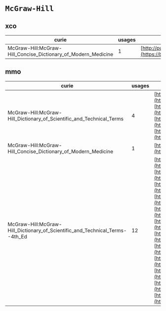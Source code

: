 # `McGraw-Hill`
## xco
| curie                                                         |   usages | nodes                                                                                                           |
|---------------------------------------------------------------|----------|-----------------------------------------------------------------------------------------------------------------|
| McGraw-Hill:McGraw-Hill_Concise_Dictionary_of_Modern_Medicine |        1 | [http://purl.obolibrary.org/obo/XCO:0000389](https://bioregistry.io/http://purl.obolibrary.org/obo/XCO:0000389) |
## mmo
| curie                                                                        |   usages | nodes                                                                                                                                                                                                                                                                                                                                                                                                                                                                                                                                                                                                                                                                                                                                                                                                                                                                                                                                                                                                                                                                                                                                                                                                                                                                                                                                                                                                      |
|------------------------------------------------------------------------------|----------|------------------------------------------------------------------------------------------------------------------------------------------------------------------------------------------------------------------------------------------------------------------------------------------------------------------------------------------------------------------------------------------------------------------------------------------------------------------------------------------------------------------------------------------------------------------------------------------------------------------------------------------------------------------------------------------------------------------------------------------------------------------------------------------------------------------------------------------------------------------------------------------------------------------------------------------------------------------------------------------------------------------------------------------------------------------------------------------------------------------------------------------------------------------------------------------------------------------------------------------------------------------------------------------------------------------------------------------------------------------------------------------------------------|
| McGraw-Hill:McGraw-Hill_Dictionary_of_Scientific_and_Technical_Terms         |        4 | [http://purl.obolibrary.org/obo/MMO:0000039](https://bioregistry.io/http://purl.obolibrary.org/obo/MMO:0000039), [http://purl.obolibrary.org/obo/MMO:0000229](https://bioregistry.io/http://purl.obolibrary.org/obo/MMO:0000229), [http://purl.obolibrary.org/obo/MMO:0000230](https://bioregistry.io/http://purl.obolibrary.org/obo/MMO:0000230), [http://purl.obolibrary.org/obo/MMO:0000231](https://bioregistry.io/http://purl.obolibrary.org/obo/MMO:0000231)                                                                                                                                                                                                                                                                                                                                                                                                                                                                                                                                                                                                                                                                                                                                                                                                                                                                                                                                         |
| McGraw-Hill:McGraw-Hill_Concise_Dictionary_of_Modern_Medicine                |        1 | [http://purl.obolibrary.org/obo/MMO:0000173](https://bioregistry.io/http://purl.obolibrary.org/obo/MMO:0000173)                                                                                                                                                                                                                                                                                                                                                                                                                                                                                                                                                                                                                                                                                                                                                                                                                                                                                                                                                                                                                                                                                                                                                                                                                                                                                            |
| McGraw-Hill:McGraw-Hill_Dictionary_of_Scientific_and_Technical_Terms--4th_Ed |       12 | [http://purl.obolibrary.org/obo/MMO:0000327](https://bioregistry.io/http://purl.obolibrary.org/obo/MMO:0000327), [http://purl.obolibrary.org/obo/MMO:0000328](https://bioregistry.io/http://purl.obolibrary.org/obo/MMO:0000328), [http://purl.obolibrary.org/obo/MMO:0000329](https://bioregistry.io/http://purl.obolibrary.org/obo/MMO:0000329), [http://purl.obolibrary.org/obo/MMO:0000330](https://bioregistry.io/http://purl.obolibrary.org/obo/MMO:0000330), [http://purl.obolibrary.org/obo/MMO:0000331](https://bioregistry.io/http://purl.obolibrary.org/obo/MMO:0000331), [http://purl.obolibrary.org/obo/MMO:0000333](https://bioregistry.io/http://purl.obolibrary.org/obo/MMO:0000333), [http://purl.obolibrary.org/obo/MMO:0000424](https://bioregistry.io/http://purl.obolibrary.org/obo/MMO:0000424), [http://purl.obolibrary.org/obo/MMO:0000425](https://bioregistry.io/http://purl.obolibrary.org/obo/MMO:0000425), [http://purl.obolibrary.org/obo/MMO:0000426](https://bioregistry.io/http://purl.obolibrary.org/obo/MMO:0000426), [http://purl.obolibrary.org/obo/MMO:0000436](https://bioregistry.io/http://purl.obolibrary.org/obo/MMO:0000436), [http://purl.obolibrary.org/obo/MMO:0000557](https://bioregistry.io/http://purl.obolibrary.org/obo/MMO:0000557), [http://purl.obolibrary.org/obo/MMO:0000585](https://bioregistry.io/http://purl.obolibrary.org/obo/MMO:0000585) |
